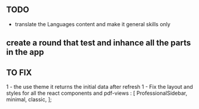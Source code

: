 ## TODO

- translate the Languages content and make it general skills only

## create a round that test and inhance all the parts in the app

## TO FIX

1 - the use theme it returns the initial data after refresh
1 - Fix the layout and styles for all the react components and pdf-views :
[
ProfessionalSidebar,
minimal,
classic,
];
